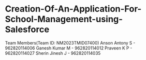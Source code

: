 # Creation-Of-An-Application-For-School-Management-using-Salesforce

Team Members(Team ID: NM2023TMID07400)
Anson Antony S  - 962820114006
Ganesh Kumar M  - 962820114012
Praveen K P     - 962820114027
Sherin Jinesh J - 962820114035
